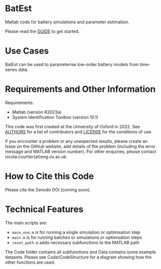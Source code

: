 # BatEst

Matlab code for battery simulations and parameter estimation.

Please read the [GUIDE](GUIDE.md) to get started.


# Use Cases

BatEst can be used to parameterise low-order battery models from time-series data.


# Requirements and Other Information

Requirements:
- Matlab (version R2023a)
- System Identification Toolbox (version 10.1)

This code was first created at the University of Oxford in 2022. See [AUTHORS](AUTHORS.md) for a list of contributors and [LICENSE](LICENSE) for the conditions of use.

If you encounter a problem or any unexpected results, please create an Issue on the GitHub website, add details of the problem (including the error message and MATLAB version number). For other enquiries, please contact nicola.courtier(at)eng.ox.ac.uk.


# How to Cite this Code

Please cite the Zenodo DOI (coming soon).


# Technical Features

The main scripts are:
- `main_one.m` is for running a single simulation or optimisation step
- `main.m` is for running batches or simulations or optimisation steps
- `reset_path.m` adds necessary subfunctions to the MATLAB path

The Code folder contains all subfunctions and Data contains some example datasets. Please see Code/CodeStructure for a diagram showing how the other functions are used.
